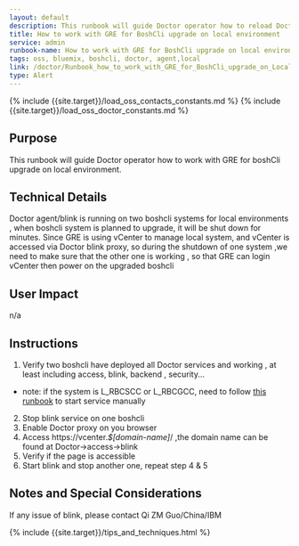 ```yaml
---
layout: default
description: This runbook will guide Doctor operator how to reload Doctor agent.
title: How to work with GRE for BoshCli upgrade on local environment
service: admin
runbook-name: How to work with GRE for BoshCli upgrade on local environment
tags: oss, bluemix, boshcli, doctor, agent,local
link: /doctor/Runbook_how_to_work_with_GRE_for_BoshCli_upgrade_on_Local_environment.html
type: Alert
---
```


{% include {{site.target}}/load_oss_contacts_constants.md %}
{% include {{site.target}}/load_oss_doctor_constants.md %}


## Purpose
 This runbook will guide Doctor operator how to work with GRE for boshCli upgrade on local environment.

## Technical Details
  Doctor agent/blink is running on two boshcli systems for local environments , when boshcli system is planned to upgrade, it will be shut down for minutes.  Since GRE is using vCenter to manage local system, and vCenter is accessed via Doctor blink proxy, so during the shutdown of one system ,we need to make sure that the other one is working , so that GRE can login vCenter then power on the upgraded boshcli


## User Impact
n/a

## Instructions  
1. Verify two boshcli have deployed all Doctor services and working , at least including  access, blink, backend , security...
- note:  if the system is L_RBCSCC or L_RBCGCC, need to follow [this runbook](https://pages.github.ibm.com/cloud-sre/runbooks/docs/runbooks/doctor/ibm-only/Runbook_For_L_RBCSCC_Manual_Command_For_Starting_Doctor_Agent_Service.html) to start service manually
2. Stop  blink service on one boshcli
3. Enable Doctor proxy on you browser
4. Access  https://vcenter._$[domain-name]_/  ,the domain name can be found at Doctor->access->blink
5. Verify if the page is accessible
6. Start blink and stop another one, repeat step 4 & 5



## Notes and Special Considerations

If any issue of blink, please contact Qi ZM Guo/China/IBM

{% include {{site.target}}/tips_and_techniques.html %}
